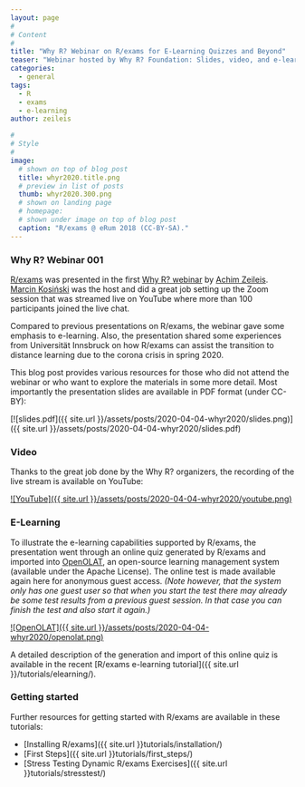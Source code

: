 ```yaml
---
layout: page
#
# Content
#
title: "Why R? Webinar on R/exams for E-Learning Quizzes and Beyond"
teaser: "Webinar hosted by Why R? Foundation: Slides, video, and e-learning resources."
categories:
  - general
tags:
  - R
  - exams
  - e-learning
author: zeileis

#
# Style
#
image:
  # shown on top of blog post
  title: whyr2020.title.png
  # preview in list of posts
  thumb: whyr2020.300.png
  # shown on landing page
  # homepage:
  # shown under image on top of blog post
  caption: "R/exams @ eRum 2018 (CC-BY-SA)."
---
```


### Why R? Webinar 001

[R/exams](http://www.R-exams.org/) was presented in the first [Why R? webinar](http://whyr.pl/webinars/) by [Achim Zeileis](https://eeecon.uibk.ac.at/~zeileis/). [Marcin Kosiński](http://r-addict.com/) was the host and did a great job setting up the Zoom session that was streamed live on YouTube where more than 100 participants joined the live chat.

Compared to previous presentations on R/exams, the webinar gave some emphasis to e-learning. Also, the presentation shared some experiences from Universität Innsbruck on how R/exams can assist the transition to distance learning due to the corona crisis in spring 2020.

This blog post provides various resources for those who did not attend the webinar or who want to explore the materials in some more detail. Most importantly the presentation slides are available in PDF format (under CC-BY):

[![slides.pdf]({{ site.url }}/assets/posts/2020-04-04-whyr2020/slides.png)]({{ site.url }}/assets/posts/2020-04-04-whyr2020/slides.pdf)


### Video

Thanks to the great job done by the Why R? organizers, the recording of the live stream is available on YouTube:

[![YouTube]({{ site.url }}/assets/posts/2020-04-04-whyr2020/youtube.png)](https://www.youtube.com/watch?v=PnyCR7q4P4Q)


### E-Learning

To illustrate the e-learning capabilities supported by R/exams, the presentation went through an online quiz generated by R/exams and imported into [OpenOLAT](https://www.OpenOLAT.com/), an open-source learning management system (available under the Apache License). The online test is made available again here for anonymous guest access. _(Note however, that the system only has one guest user so that when you start the test there may already be some test results from a previous guest session. In that case you can finish the test and also start it again.)_

[![OpenOLAT]({{ site.url }}/assets/posts/2020-04-04-whyr2020/openolat.png)](https://lms.uibk.ac.at/url/RepositoryEntry/2823520256/CourseNode/97603810083315?guest=true)

A detailed description of the generation and import of this online quiz is available in the recent [R/exams e-learning tutorial]({{ site.url }}/tutorials/elearning/).

### Getting started

Further resources for getting started with R/exams are available in these tutorials:

* [Installing R/exams]({{ site.url }}tutorials/installation/)
* [First Steps]({{ site.url }}tutorials/first_steps/)
* [Stress Testing Dynamic R/exams Exercises]({{ site.url }}tutorials/stresstest/)
